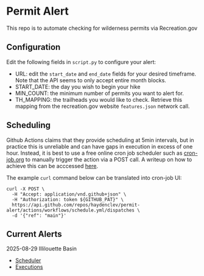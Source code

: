# Permit Alert

This repo is to automate checking for wilderness permits via Recreation.gov

## Configuration

Edit the following fields in `script.py` to configure your alert:
- URL: edit the `start_date` and `end_date` fields for your desired timeframe. Note that the API seems to only accept entire month blocks.
- START_DATE: the day you wish to begin your hike
- MIN_COUNT: the minimum number of permits you want to alert for.
- TH_MAPPING: the trailheads you would like to check. Retrieve this mapping from the recreation.gov website `features.json` network call.

## Scheduling

Github Actions claims that they provide scheduling at 5min intervals, but in practice this is unreliable and can have gaps in execution in excess of one hour. Instead, it is best to use a free online cron job scheduler such as [cron-job.org](cron-job.org) to manually trigger the action via a POST call. A writeup on how to achieve this can be acccessed [here](https://docs.github.com/en/rest/actions/workflows?apiVersion=2022-11-28#create-a-workflow-dispatch-event).

The example `curl` command below can be translated into cron-job UI:
```
curl -X POST \
  -H "Accept: application/vnd.github+json" \
  -H "Authorization: token ${GITHUB_PAT}" \
  https://api.github.com/repos/haydenclev/permit-alert/actions/workflows/schedule.yml/dispatches \
  -d '{"ref": "main"}'
```

## Current Alerts

2025-08-29 Illilouette Basin
- [Scheduler](https://console.cron-job.org/jobs/6411246/history)
- [Executions](https://github.com/haydenclev/permit-alert/actions/workflows/schedule.yml)